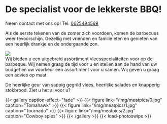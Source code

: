 # De specialist voor de lekkerste BBQ!

Neem contact met ons op! Tel: <a href="tel:0625494569">0625494569</a>

Als de eerste tekenen van de zomer zich voordoen, komen de barbecues weer tevoorschijn. Gezellig met vrienden en familie eten en genieten van een heerlijk drankje en de ondergaande zon.

<div class="cutboard">
  <img src="/img/cutboard.png"/>
  <div>Wij bieden u een uitgebreid assortiment vleesspecialiteiten voor op de barbeque. Wij nemen graag de tijd voor u en stellen aan de hand van uw budget en uw voorkeur een assortiment voor u samen. Wij geven u graag een advies op maat.</div>
</div>

De heerlijke geur van sappig gegrild vlees, heerlijke salades en knapperig stokbrood. Ziet u het al voor u?

{{< gallery caption-effect="fade" >}}
  {{< figure link="/img/meatpics/0.jpg" caption="Tomahawk" >}}
  {{< figure link="/img/meatpics/1.jpg" caption="Tournado" >}}
  {{< figure link="/img/meatpics/2.jpg" caption="Cowboy spies" >}}
{{< /gallery >}}
{{< load-photoswipe >}}
